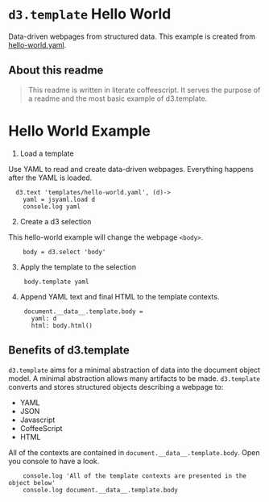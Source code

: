 # ``d3.template`` Hello World

Data-driven webpages from structured data.  This example is created from [hello-world.yaml](hello-world.yaml).

## About this readme

> This readme is written in literate coffeescript.  It serves the purpose of a readme 
and the most basic example of d3.template.

# Hello World Example

1. Load a template

  Use YAML to read and create data-driven webpages.  Everything happens after the YAML is loaded.
      
      d3.text 'templates/hello-world.yaml', (d)->
        yaml = jsyaml.load d
        console.log yaml

2. Create a d3 selection

  This hello-world example will change the webpage ``<body>``.
    
        body = d3.select 'body'
  
3. Apply the template to the selection

        body.template yaml
        
4. Append YAML text and final HTML to the template contexts.
        
        document.__data__.template.body = 
          yaml: d
          html: body.html()
          
## Benefits of d3.template

``d3.template`` aims for a minimal abstraction of data into the document object model.  A minimal abstraction
allows many artifacts to be made.  ``d3.template`` converts and stores structured objects describing a webpage to:

* YAML
* JSON
* Javascript
* CoffeeScript
* HTML

All of the contexts are contained in ``document.__data__.template.body``.  Open you console to have a look.

        console.log 'All of the template contexts are presented in the object below'
        console.log document.__data__.template.body
        

    
